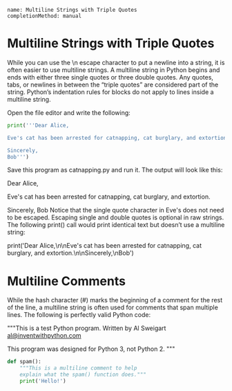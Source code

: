 ```ngMeta
name: Multiline Strings with Triple Quotes
completionMethod: manual
```
# Multiline Strings with Triple Quotes
While you can use the \n escape character to put a newline into a string, it is often easier to use multiline strings. A multiline string in Python begins and ends with either three single quotes or three double quotes. Any quotes, tabs, or newlines in between the “triple quotes” are considered part of the string. Python’s indentation rules for blocks do not apply to lines inside a multiline string.

Open the file editor and write the following:

```python
print('''Dear Alice,

Eve's cat has been arrested for catnapping, cat burglary, and extortion.

Sincerely,
Bob''')
```
Save this program as catnapping.py and run it. The output will look like this:


Dear Alice,

Eve's cat has been arrested for catnapping, cat burglary, and extortion.

Sincerely,
Bob
Notice that the single quote character in Eve's does not need to be escaped. Escaping single and double quotes is optional in raw strings. The following print() call would print identical text but doesn’t use a multiline string:


print('Dear Alice,\n\nEve\'s cat has been arrested for catnapping, cat
burglary, and extortion.\n\nSincerely,\nBob')
# Multiline Comments
While the hash character (#) marks the beginning of a comment for the rest of the line, a multiline string is often used for comments that span multiple lines. The following is perfectly valid Python code:


"""This is a test Python program.
Written by Al Sweigart al@inventwithpython.com

This program was designed for Python 3, not Python 2.
"""
```python
def spam():
    """This is a multiline comment to help
    explain what the spam() function does."""
    print('Hello!')
```